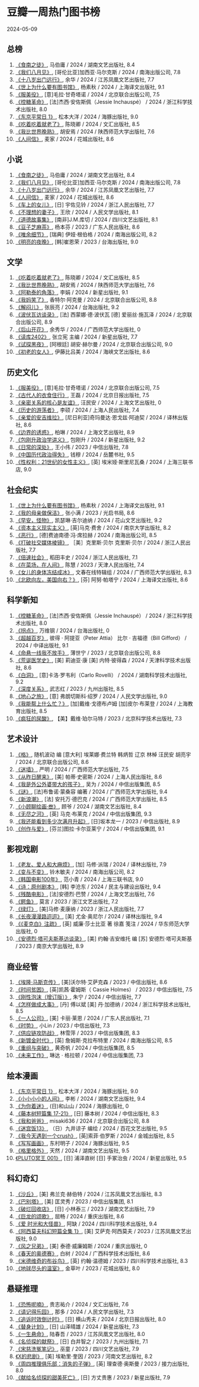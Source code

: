 # 豆瓣一周热门图书榜

2024-05-09

## 总榜

1. [《食南之徒》](https://book.douban.com/subject/36710597/), 马伯庸 / 2024 / 湖南文艺出版社, 8.4
2. [《我们八月见》](https://book.douban.com/subject/36754770/), [哥伦比亚]加西亚·马尔克斯 / 2024 / 南海出版公司, 7.8
3. [《十八岁出门远行》](https://book.douban.com/subject/36727285/), 余华 / 2024 / 江苏凤凰文艺出版社, 7.7
4. [《世上为什么要有图书馆》](https://book.douban.com/subject/36593622/), 杨素秋 / 2024 / 上海译文出版社, 9.1
5. [《服美役》](https://book.douban.com/subject/36698279/), [意]毛拉·甘奇塔诺 / 2024 / 北京联合出版公司, 7.5
6. [《控糖革命》](https://book.douban.com/subject/36707112/), [法]杰西·安佐斯佩（Jessie Inchauspé） / 2024 / 浙江科学技术出版社, 8.0
7. [《东京平常日 1》](https://book.douban.com/subject/36754306/), 松本大洋 / 2024 / 海豚出版社, 9.0
8. [《吃着吃着就老了》](https://book.douban.com/subject/36705913/), 陈晓卿 / 2024 / 文汇出版社, 8.5
9. [《我比世界晚熟》](https://book.douban.com/subject/36699757/), 胡安焉 / 2024 / 陕西师范大学出版社, 7.6
10. [《人间信》](https://book.douban.com/subject/36808183/), 麦家 / 2024 / 花城出版社, 8.6


## 小说

1. [《食南之徒》](https://book.douban.com/subject/36710597/), 马伯庸 / 2024 / 湖南文艺出版社, 8.4
2. [《我们八月见》](https://book.douban.com/subject/36754770/), [哥伦比亚]加西亚·马尔克斯 / 2024 / 南海出版公司, 7.8
3. [《十八岁出门远行》](https://book.douban.com/subject/36727285/), 余华 / 2024 / 江苏凤凰文艺出版社, 7.7
4. [《人间信》](https://book.douban.com/subject/36808183/), 麦家 / 2024 / 花城出版社, 8.6
5. [《车上的女儿》](https://book.douban.com/subject/36537891/), [日] 宇佐见铃 / 2024 / 浙江人民出版社, 7.7
6. [《不理想的妻子》](https://book.douban.com/subject/36866737/), 王欣 / 2024 / 人民文学出版社, 8.1
7. [《道德故事集》](https://book.douban.com/subject/36699350/), [南非]J.M.库切 / 2024 / 四川文艺出版社, 8.1
8. [《豆子芝麻茶》](https://book.douban.com/subject/36560856/), 杨本芬 / 2023 / 广东人民出版社, 8.6
9. [《唯余细节》](https://book.douban.com/subject/36633337/), [瑞典] 伊娅·根伯格 / 2024 / 南海出版公司, 8.2
10. [《明亮的夜晚》](https://book.douban.com/subject/36457094/), [韩]崔恩荣 / 2023 / 台海出版社, 9.0


## 文学

1. [《吃着吃着就老了》](https://book.douban.com/subject/36705913/), 陈晓卿 / 2024 / 文汇出版社, 8.5
2. [《我比世界晚熟》](https://book.douban.com/subject/36699757/), 胡安焉 / 2024 / 陕西师范大学出版社, 7.6
3. [《阿勒泰的角落》](https://book.douban.com/subject/36629769/), 李娟 / 2024 / 新星出版社, 9.1
4. [《我妈笑了》](https://book.douban.com/subject/36762055/), 香特尔·阿克曼 / 2024 / 北京联合出版公司, 8.8
5. [《解闷儿》](https://book.douban.com/subject/36864467/), 张辰亮 / 2024 / 台海出版社, 9.2
6. [《波伏瓦访谈录》](https://book.douban.com/subject/36781568/), [法] 西蒙娜·德·波伏瓦 [德] 爱丽丝·施瓦泽 / 2024 / 北京联合出版公司, 8.9
7. [《后山开花》](https://book.douban.com/subject/36857680/), 余秀华 / 2024 / 广西师范大学出版社, 0
8. [《读库2402》](https://book.douban.com/subject/36609787/), 张立宪 主编 / 2024 / 新星出版社, 7.7
9. [《试探黑夜》](https://book.douban.com/subject/36781327/), [阿根廷] 胡安·赫尔曼 / 2024 / 北京联合出版公司, 9.0
10. [《初老的女人》](https://book.douban.com/subject/36818389/), 伊藤比吕美 / 2024 / 海峡文艺出版社, 8.6


## 历史文化

1. [《服美役》](https://book.douban.com/subject/36698279/), [意]毛拉·甘奇塔诺 / 2024 / 北京联合出版公司, 7.5
2. [《古代人的衣食住行》](https://book.douban.com/subject/36455738/), 王磊 / 2024 / 北京日报出版社, 7.5
3. [《亲密关系的核心是友谊》](https://book.douban.com/subject/36712198/), 汪民安 / 2024 / 上海文艺出版社, 0
4. [《历史的游荡者》](https://book.douban.com/subject/36740502/), 李硕 / 2024 / 上海人民出版社, 7.4
5. [《亲爱的安吉维拉》](https://book.douban.com/subject/36609018/), [尼日利亚]奇玛曼达·恩戈兹·阿迪契 / 2024 / 译林出版社, 8.6
6. [《边界的诱惑》](https://book.douban.com/subject/36679041/), 柏琳 / 2024 / 上海文艺出版社, 8.9
7. [《包刚升政治学讲义》](https://book.douban.com/subject/36792134/), 包刚升 / 2024 / 新星出版社, 9.2
8. [《日常的深处》](https://book.douban.com/subject/36622125/), 王小伟 / 2023 / 中信出版社, 7.8
9. [《中国历代政治得失》](https://book.douban.com/subject/36792415/), 钱穆 / 2024 / 岳麓书社, 9.5
10. [《性权利：21世纪的女性主义》](https://book.douban.com/subject/36590157/), [英] 埃米娅·斯里尼瓦桑 / 2024 / 上海三联书店, 9.0


## 社会纪实

1. [《世上为什么要有图书馆》](https://book.douban.com/subject/36593622/), 杨素秋 / 2024 / 上海译文出版社, 9.1
2. [《我的母亲做保洁》](https://book.douban.com/subject/36623046/), 张小满 / 2023 / 光启书局, 8.6
3. [《早安，怪物》](https://book.douban.com/subject/36700758/), 凯瑟琳·吉尔迪纳 / 2024 / 花山文艺出版社, 9.2
4. [《资本主义现实主义》](https://book.douban.com/subject/36615454/), [英]马克·费舍 / 2024 / 南京大学出版社, 8.2
5. [《恶行》](https://book.douban.com/subject/36315056/), [德]费迪南德·冯·席拉赫 / 2024 / 南海出版公司, 8.5
6. [《打破社交媒体棱镜》](https://book.douban.com/subject/36665663/), ［美］克里斯·贝尔 克里斯·贝尔 / 2024 / 浙江人民出版社, 7.7
7. [《倍速社会》](https://book.douban.com/subject/36739593/), 稻田丰史 / 2024 / 浙江人民出版社, 7.1
8. [《在菜场，在人间》](https://book.douban.com/subject/36706392/), 陈慧 / 2023 / 天津人民出版社, 7.4
9. [《女儿的身体冻结成冰》](https://book.douban.com/subject/36759452/), 文春在线特辑组 / 2024 / 广西师范大学出版社, 8.3
10. [《北欧向左，美国向右？》](https://book.douban.com/subject/36748087/), [芬] 阿努·帕塔宁 / 2024 / 上海译文出版社, 8.6


## 科学新知

1. [《控糖革命》](https://book.douban.com/subject/36707112/), [法]杰西·安佐斯佩（Jessie Inchauspé） / 2024 / 浙江科学技术出版社, 8.0
2. [《拐点》](https://book.douban.com/subject/36850876/), 万维钢 / 2024 / 台海出版社, 0
3. [《超越百岁》](https://book.douban.com/subject/36696538/), 彼得 · 阿提亚（Peter Attia） 比尔 · 吉福德（Bill Gifford） / 2024 / 中译出版社, 9.1
4. [《命悬一线我不放手》](https://book.douban.com/subject/36654672/), 薄世宁 / 2023 / 北京联合出版公司, 8.8
5. [《荒诞医学史》](https://book.douban.com/subject/36826641/), [美] 莉迪亚·康 [美] 内特·彼得森 / 2024 / 天津科学技术出版社, 8.6
6. [《白洞》](https://book.douban.com/subject/36815024/), [意]卡洛·罗韦利（Carlo Rovelli） / 2024 / 湖南科学技术出版社, 9.2
7. [《深度关系》](https://book.douban.com/subject/36593611/), 武志红 / 2023 / 九州出版社, 8.5
8. [《地心之旅》](https://book.douban.com/subject/36615036/), [意] 弗朗切斯科·绍罗 / 2024 / 人民文学出版社, 9.0
9. [《我能帮上什么忙？》](https://book.douban.com/subject/36808336/), [加]戴维·戈德布卢姆 [加]皮尔·布莱登 / 2024 / 上海教育出版社, 8.5
10. [《疯狂的尿酸》](https://book.douban.com/subject/36591951/), 【美】戴维·珀尔马特 / 2023 / 北京科学技术出版社, 7.3


## 艺术设计

1. [《格》](https://book.douban.com/subject/36603505/), 随机波动 编 [意大利] 埃莱娜·费兰特 韩炳哲 辽京 林棹 汪民安 胡亮宇 / 2024 / 北京联合出版公司, 8.6
2. [《迷墙》](https://book.douban.com/subject/36622136/), 严明 / 2024 / 广西师范大学出版社, 7.5
3. [《从昨日醒来》](https://book.douban.com/subject/36553455/), [美] 帕蒂·史密斯 / 2024 / 上海人民出版社, 8.6
4. [《我是外公外婆带大的孩子》](https://book.douban.com/subject/36562630/), 吴为 / 2024 / 中信出版集团, 8.5
5. [《谜》](https://book.douban.com/subject/36638490/), [法]布鲁诺·蒙桑容 编著 / 2024 / 广西师范大学出版社, 9.4
6. [《新浪潮》](https://book.douban.com/subject/36733629/), [法] 安托万·德巴克 / 2024 / 广西师范大学出版社, 8.5
7. [《小顾聊绘画·叁》](https://book.douban.com/subject/36824161/), 顾爷 / 2024 / 湖南文艺出版社, 8.4
8. [《无尽之河》](https://book.douban.com/subject/36670633/), [英] 马克·布莱克 / 2024 / 中信出版集团, 9.3
9. [《我还能看到多少次满月升起》](https://book.douban.com/subject/36361860/), [日]坂本龙一 / 2023 / 中信出版社, 8.9
10. [《创作与爱》](https://book.douban.com/subject/36677762/), [芬兰]图拉·卡尔亚莱宁 / 2024 / 中信出版集团, 9.1


## 影视戏剧

1. [《老友、爱人和大麻烦》](https://book.douban.com/subject/36502890/), [加] 马修·派瑞 / 2024 / 译林出版社, 7.9
2. [《变与不变》](https://book.douban.com/subject/36570214/), 铃木敏夫 / 2024 / 南海出版公司, 8.2
3. [《韩国电影100年》](https://book.douban.com/subject/36818148/), 范小青 / 2024 / 上海三联书店, 9.0
4. [《诗：原创剧本》](https://book.douban.com/subject/36603740/), [韩] 李沧东 / 2024 / 民主与建设出版社, 9.4
5. [《残酷电影》](https://book.douban.com/subject/36711022/), [法]安德烈·巴赞 / 2024 / 上海文艺出版社, 7.6
6. [《鳄鱼》](https://book.douban.com/subject/36398795/), 莫言 / 2023 / 浙江文艺出版社, 7.2
7. [《绿灯》](https://book.douban.com/subject/36448678/), [美]马修·麦康纳 / 2023 / 浙江人民出版社, 7.7
8. [《长夜漫漫路迢迢》](https://book.douban.com/subject/36625110/), [美] 尤金·奥尼尔 / 2024 / 译林出版社, 9.4
9. [《《麦克白》注疏》](https://book.douban.com/subject/36667907/), [英] 威廉·莎士比亚 著 徐嘉 笺注 / 2024 / 华东师范大学出版社, 0
10. [《安德烈·塔可夫斯基访谈录》](https://book.douban.com/subject/36484466/), [美] 约翰·吉安维托 编 [苏] 安德烈·塔可夫斯基 / 2023 / 南京大学出版社, 8.9


## 商业经管

1. [《埃隆·马斯克传》](https://book.douban.com/subject/36518892/), [美]沃尔特·艾萨克森 / 2023 / 中信出版社, 8.6
2. [《时间贫困》](https://book.douban.com/subject/36687146/), [英]凯茜·霍姆斯（ Cassie Holmes） / 2023 / 中信出版社, 7.5
3. [《刚性泡沫（增订版）》](https://book.douban.com/subject/36727901/), 朱宁 / 2024 / 中信出版社, 7.7
4. [《怎样做成大事》](https://book.douban.com/subject/36827775/), [丹] 傅以斌 [美] 丹·加德纳 / 2024 / 浙江科学技术出版社, 8.5
5. [《一人公司》](https://book.douban.com/subject/36492867/), [美] 卡丽·莱恩 / 2024 / 广东人民出版社, 7.1
6. [《时势》](https://book.douban.com/subject/36673627/), 小Lin / 2023 / 中信出版社, 7.3
7. [《供应链攻防战》](https://book.douban.com/subject/36644735/), 林雪萍 / 2023 / 中信出版集团, 8.3
8. [《新镀金时代》](https://book.douban.com/subject/36580742/), [英] 詹姆斯·克拉布特里 / 2024 / 南海出版公司, 8.5
9. [《重组与突破》](https://book.douban.com/subject/36854731/), 黄奇帆 / 2024 / 中信出版集团, 8.5
10. [《未来工作》](https://book.douban.com/subject/36818742/), 琳达 · 格拉顿 / 2024 / 中信出版集团, 7.3


## 绘本漫画

1. [《东京平常日 1》](https://book.douban.com/subject/36754306/), 松本大洋 / 2024 / 海豚出版社, 9.0
2. [《小小小小的人间》](https://book.douban.com/subject/36790833/), 李彬 / 2024 / 湖南文艺出版社, 9.4
3. [《为你着迷》](https://book.douban.com/subject/36808328/), (日)和山山 / 2024 / 海豚出版社, 0
4. [《藤本树短篇集 17-21》](https://book.douban.com/subject/36639380/), [日] 藤本树 / 2024 / 中信出版社, 8.3
5. [《我和爸爸》](https://book.douban.com/subject/36831626/), misaki636 / 2024 / 北京联合出版公司, 8.8
6. [《迷宫饭13》](https://book.douban.com/subject/36799713/), （日）九井谅子 编绘 / 2024 / 百花文艺出版社, 9.5
7. [《我今天遇到一个crush》](https://book.douban.com/subject/36835490/), [英]索菲·伯罗斯 / 2024 / 金城出版社, 8.5
8. [《写写画画》](https://book.douban.com/subject/36640580/), 东村明子 / 2024 / 海豚出版社, 9.5
9. [《格里格外》](https://book.douban.com/subject/36733944/), 天然 / 2024 / 湖南文艺出版社, 9.5
10. [《PLUTO冥王 001》](https://book.douban.com/subject/36584896/), [日] 浦泽直树 [日] 手冢治虫 / 2024 / 新星出版社, 9.5


## 科幻奇幻

1. [《沙丘》](https://book.douban.com/subject/36497590/), [美] 弗兰克·赫伯特 / 2024 / 江苏凤凰文艺出版社, 8.3
2. [《巴别塔》](https://book.douban.com/subject/36463571/), [美] 匡灵秀 / 2023 / 中信出版集团, 8.1
3. [《破烂回收店》](https://book.douban.com/subject/36443466/), [日] 小林泰三 / 2023 / 湖南文艺出版社, 7.9
4. [《巨龙的颂歌》](https://book.douban.com/subject/36552794/), 屈畅 / 2024 / 重庆出版社, 8.6
5. [《爱 时光和大怪兽》](https://book.douban.com/subject/36592210/), 阿缺 / 2024 / 四川科学技术出版社, 9.4
6. [《阿西莫夫科幻短篇全集 1》](https://book.douban.com/subject/36480385/), [美] 艾萨克·阿西莫夫 / 2023 / 江苏凤凰文艺出版社, 9.0
7. [《风之兄弟》](https://book.douban.com/subject/36549118/), [美] 泰德·威廉姆斯 / 2024 / 重庆出版社, 0
8. [《春天的奥德赛》](https://book.douban.com/subject/36590794/), 白树 / 2024 / 广西科学技术出版社, 8.6
9. [《米德维奇的布谷鸟》](https://book.douban.com/subject/36623048/), [英] 约翰·温德姆 / 2023 / 四川科学技术出版社, 8.3
10. [《地球尽头的温室》](https://book.douban.com/subject/36351326/), 金草叶 / 2023 / 花城出版社, 8.0


## 悬疑推理

1. [《恐怖呢喃》](https://book.douban.com/subject/36743308/), 贵志祐介 / 2024 / 文汇出版社, 7.6
2. [《请记得乐园》](https://book.douban.com/subject/36835648/), 那多 / 2024 / 人民文学出版社, 7.3
3. [《追诉时效倒计时》](https://book.douban.com/subject/36462621/), [日]  横山秀夫 / 2024 / 北京日报出版社, 8.0
4. [《替身计划》](https://book.douban.com/subject/36669749/), [日] 山泽晴雄 / 2024 / 新星出版社, 7.3
5. [《一生悬命》](https://book.douban.com/subject/36584893/), 陆春吾 / 2023 / 江苏凤凰文艺出版社, 8.0
6. [《名侦探的献祭》](https://book.douban.com/subject/36512989/), [日] 白井智之 / 2023 / 九州出版社, 7.1
7. [《宋慈洗冤笔记》](https://book.douban.com/subject/36540441/), 巫童 / 2023 / 四川文艺出版社, 7.9
8. [《X的悲剧》](https://book.douban.com/subject/36480391/), [美] 埃勒里·奎因 / 2023 / 河南文艺出版社, 8.2
9. [《周四推理俱乐部：消失的子弹》](https://book.douban.com/subject/36482947/), [英] 理查德·奥斯曼 / 2023 / 接力出版社, 8.0
10. [《献给名侦探的甜美死亡》](https://book.douban.com/subject/36316842/), [日] 方丈贵惠 / 2023 / 新星出版社, 7.9



